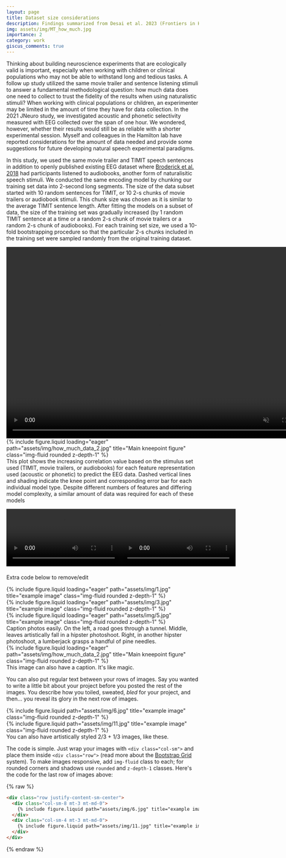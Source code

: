```yaml
---
layout: page
title: Dataset size considerations
description: Findings summarized from Desai et al. 2023 (Frontiers in Human Neuroscience)
img: assets/img/MT_how_much.jpg
importance: 2
category: work
giscus_comments: true
---
```


Thinking about building neuroscience experiments that are ecologically valid is important, especially when working with children or clinical populations who may not be able to withstand long and tedious tasks. A follow up study utilized the same movie trailer and sentence listening stimuli to answer a fundamental methodological question: how much data does one need to collect to trust the fidelity of the results when using naturalistic stimuli? When working with clinical populations or children, an experimenter may be limited in the amount of time they have for data collection. In the 2021 JNeuro study, we investigated acoustic and phonetic selectivity measured with EEG collected over the span of one hour. We wondered, however, whether their results would still be as reliable with a shorter experimental session. Myself and colleagues in the Hamilton lab have reported considerations for the amount of data needed and provide some suggestions for future developing natural speech experimental paradigms. 

In this study, we used the same movie trailer and TIMIT speech sentences in addition to openly published existing EEG dataset where <a href="https://pubmed.ncbi.nlm.nih.gov/29478856/">Broderick et al. 2018</a> had participants listened to audiobooks, another form of naturalisitic speech stimuli. We conducted the same encoding model by chunking our training set data into 2-second long segments. The size of the data subset started with 10 random sentences for TIMIT, or 10 2-s chunks of movie trailers or audiobook stimuli. This chunk size was chosen as it is similar to the average TIMIT sentence length. After fitting the models on a subset of data, the size of the training set was gradually increased (by 1 random TIMIT sentence at a time or a random 2-s chunk of movie trailers or a random 2-s chunk of audiobooks). For each training set size, we used a 10-fold bootstrapping procedure so that the particular 2-s chunks included in the training set were sampled randomly from the original training dataset.


<video controls="" width="800" height="500" muted="" loop="" autoplay="">
<source src="https://github.com/maansidesai/maansidesai.github.io/blob/master/assets/video/timit.mp4" type="video/mp4">
</video>


<div class="row">
    <div class="col-sm mt-3 mt-md-0">
        {% include figure.liquid loading="eager" path="assets/img/how_much_data_2.jpg" title="Main kneepoint figure" class="img-fluid rounded z-depth-1" %}
    </div>
</div>
<div class="caption">
    This plot shows the increasing correlation value based on the stimulus set used (TIMIT, movie trailers, or audiobooks) for each feature representation used (acoustic or phonetic) to predict the EEG data. Dashed vertical lines and shading indicate the knee point and corresponding error bar for each individual model type. Despite different numbers of features and differing model complexity, a similar amount of data was required for each of these models
</div>

<title>Embedded Videos</title>
<style>
  .video-container {
    display: flex;
    justify-content: space-between;
    margin-bottom: 20px;
  }

  .video {
    width: 45%; /* Adjust as needed */
  }
</style>
</head>
<body>

<div class="video-container">
  <video class="video" controls>
    <source src="assets/video/timit.mp4" type="video/mp4">
    Your browser does not support the video tag.
  </video>
  
  <video class="video" controls>
    <source src="assets/video/mt.mp4" type="video/mp4">
    Your browser does not support the video tag.
  </video>
</div>

</body>



Extra code below to remove/edit

<div class="row">
    <div class="col-sm mt-3 mt-md-0">
        {% include figure.liquid loading="eager" path="assets/img/1.jpg" title="example image" class="img-fluid rounded z-depth-1" %}
    </div>
    <div class="col-sm mt-3 mt-md-0">
        {% include figure.liquid loading="eager" path="assets/img/3.jpg" title="example image" class="img-fluid rounded z-depth-1" %}
    </div>
    <div class="col-sm mt-3 mt-md-0">
        {% include figure.liquid loading="eager" path="assets/img/5.jpg" title="example image" class="img-fluid rounded z-depth-1" %}
    </div>
</div>
<div class="caption">
    Caption photos easily. On the left, a road goes through a tunnel. Middle, leaves artistically fall in a hipster photoshoot. Right, in another hipster photoshoot, a lumberjack grasps a handful of pine needles.
</div>
<div class="row">
    <div class="col-sm mt-3 mt-md-0">
        {% include figure.liquid loading="eager" path="assets/img/how_much_data_2.jpg" title="Main kneepoint figure" class="img-fluid rounded z-depth-1" %}
    </div>
</div>
<div class="caption">
    This image can also have a caption. It's like magic.
</div>

You can also put regular text between your rows of images.
Say you wanted to write a little bit about your project before you posted the rest of the images.
You describe how you toiled, sweated, _bled_ for your project, and then... you reveal its glory in the next row of images.

<div class="row justify-content-sm-center">
    <div class="col-sm-8 mt-3 mt-md-0">
        {% include figure.liquid path="assets/img/6.jpg" title="example image" class="img-fluid rounded z-depth-1" %}
    </div>
    <div class="col-sm-4 mt-3 mt-md-0">
        {% include figure.liquid path="assets/img/11.jpg" title="example image" class="img-fluid rounded z-depth-1" %}
    </div>
</div>
<div class="caption">
    You can also have artistically styled 2/3 + 1/3 images, like these.
</div>

The code is simple.
Just wrap your images with `<div class="col-sm">` and place them inside `<div class="row">` (read more about the <a href="https://getbootstrap.com/docs/4.4/layout/grid/">Bootstrap Grid</a> system).
To make images responsive, add `img-fluid` class to each; for rounded corners and shadows use `rounded` and `z-depth-1` classes.
Here's the code for the last row of images above:

{% raw %}

```html
<div class="row justify-content-sm-center">
  <div class="col-sm-8 mt-3 mt-md-0">
    {% include figure.liquid path="assets/img/6.jpg" title="example image" class="img-fluid rounded z-depth-1" %}
  </div>
  <div class="col-sm-4 mt-3 mt-md-0">
    {% include figure.liquid path="assets/img/11.jpg" title="example image" class="img-fluid rounded z-depth-1" %}
  </div>
</div>
```

{% endraw %}
